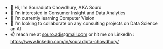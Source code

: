 - 👋 Hi, I’m Souradipta Chowdhury, AKA Souro
- 👀 I’m interested in Consumer Insight and Data Analytics
- 🌱 I’m currently learning Computer Vision
- 💞️ I’m looking to collaborate on any consulting projects on Data Science an AI
- 📫 reach me at souro.adi@gmail.com or hit me on LinkedIn : https://www.linkedin.com/in/souradipta-chowdhury/

<!---
souradipta93/souradipta93 is a ✨ special ✨ repository because its `README.md` (this file) appears on your GitHub profile.
You can click the Preview link to take a look at your changes.
--->

